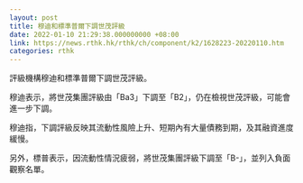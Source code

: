 ```yaml
---
layout: post
title: 穆迪和標準普爾下調世茂評級
date: 2022-01-10 21:29:38.000000000 +08:00
link: https://news.rthk.hk/rthk/ch/component/k2/1628223-20220110.htm
categories: rthk
---
```


評級機構穆迪和標準普爾下調世茂評級。

穆迪表示，將世茂集團評級由「Ba3」下調至「B2」，仍在檢視世茂評級，可能會進一步下調。

穆迪指，下調評級反映其流動性風險上升、短期內有大量債務到期，及其融資進度緩慢。

另外，標普表示，因流動性情況疲弱，將世茂集團評級下調至「B-」，並列入負面觀察名單。
